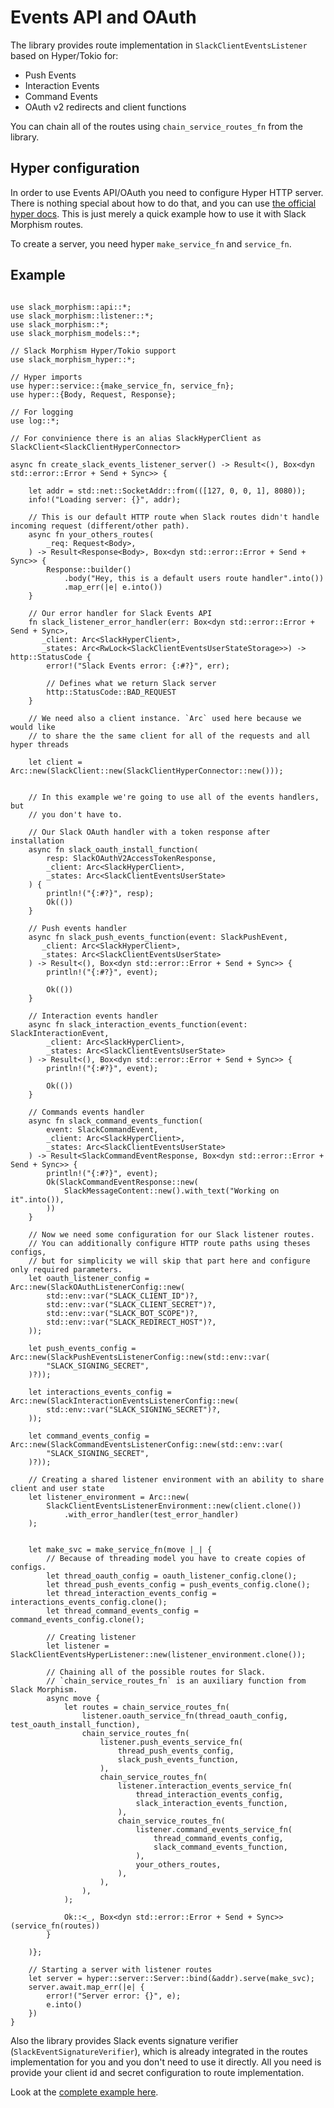  # Events API and OAuth

 The library provides route implementation in `SlackClientEventsListener` based on Hyper/Tokio for:
 - Push Events
 - Interaction Events
 - Command Events
 - OAuth v2 redirects and client functions

 You can chain all of the routes using `chain_service_routes_fn` from the library.

## Hyper configuration
In order to use Events API/OAuth you need to configure Hyper HTTP server. 
There is nothing special about how to do that, and you can use [the official hyper docs](https://hyper.rs/).
This is just merely a quick example how to use it with Slack Morphism routes.

To create a server, you need hyper `make_service_fn` and `service_fn`.

## Example
```rust,noplaypen

use slack_morphism::api::*;
use slack_morphism::listener::*;
use slack_morphism::*;
use slack_morphism_models::*;

// Slack Morphism Hyper/Tokio support
use slack_morphism_hyper::*;

// Hyper imports
use hyper::service::{make_service_fn, service_fn};
use hyper::{Body, Request, Response};

// For logging
use log::*;

// For convinience there is an alias SlackHyperClient as SlackClient<SlackClientHyperConnector>

async fn create_slack_events_listener_server() -> Result<(), Box<dyn std::error::Error + Send + Sync>> {

    let addr = std::net::SocketAddr::from(([127, 0, 0, 1], 8080));
    info!("Loading server: {}", addr);

    // This is our default HTTP route when Slack routes didn't handle incoming request (different/other path).
    async fn your_others_routes(
        _req: Request<Body>,
    ) -> Result<Response<Body>, Box<dyn std::error::Error + Send + Sync>> {
        Response::builder()
            .body("Hey, this is a default users route handler".into())
            .map_err(|e| e.into())
    }
   
    // Our error handler for Slack Events API
    fn slack_listener_error_handler(err: Box<dyn std::error::Error + Send + Sync>, 
       _client: Arc<SlackHyperClient>, 
       _states: Arc<RwLock<SlackClientEventsUserStateStorage>>) -> http::StatusCode {
        error!("Slack Events error: {:#?}", err);
        
        // Defines what we return Slack server
        http::StatusCode::BAD_REQUEST
    }

    // We need also a client instance. `Arc` used here because we would like 
    // to share the the same client for all of the requests and all hyper threads    
    
    let client = Arc::new(SlackClient::new(SlackClientHyperConnector::new()));
    

    // In this example we're going to use all of the events handlers, but
    // you don't have to.

    // Our Slack OAuth handler with a token response after installation
    async fn slack_oauth_install_function(
        resp: SlackOAuthV2AccessTokenResponse,
        _client: Arc<SlackHyperClient>,
        _states: Arc<SlackClientEventsUserState>
    ) {
        println!("{:#?}", resp);
        Ok(())
    }

    // Push events handler
    async fn slack_push_events_function(event: SlackPushEvent, 
       _client: Arc<SlackHyperClient>, 
       _states: Arc<SlackClientEventsUserState>
    ) -> Result<(), Box<dyn std::error::Error + Send + Sync>> {
        println!("{:#?}", event);

        Ok(())
    }

    // Interaction events handler
    async fn slack_interaction_events_function(event: SlackInteractionEvent, 
        _client: Arc<SlackHyperClient>,
        _states: Arc<SlackClientEventsUserState>
    ) -> Result<(), Box<dyn std::error::Error + Send + Sync>> {
        println!("{:#?}", event);

        Ok(())
    }

    // Commands events handler
    async fn slack_command_events_function(
        event: SlackCommandEvent,
        _client: Arc<SlackHyperClient>,
        _states: Arc<SlackClientEventsUserState>
    ) -> Result<SlackCommandEventResponse, Box<dyn std::error::Error + Send + Sync>> {
        println!("{:#?}", event);
        Ok(SlackCommandEventResponse::new(
            SlackMessageContent::new().with_text("Working on it".into()),
        ))
    }

    // Now we need some configuration for our Slack listener routes.
    // You can additionally configure HTTP route paths using theses configs,
    // but for simplicity we will skip that part here and configure only required parameters.
    let oauth_listener_config = Arc::new(SlackOAuthListenerConfig::new(
        std::env::var("SLACK_CLIENT_ID")?,
        std::env::var("SLACK_CLIENT_SECRET")?,
        std::env::var("SLACK_BOT_SCOPE")?,
        std::env::var("SLACK_REDIRECT_HOST")?,
    ));

    let push_events_config = Arc::new(SlackPushEventsListenerConfig::new(std::env::var(
        "SLACK_SIGNING_SECRET",
    )?));

    let interactions_events_config = Arc::new(SlackInteractionEventsListenerConfig::new(
        std::env::var("SLACK_SIGNING_SECRET")?,
    ));

    let command_events_config = Arc::new(SlackCommandEventsListenerConfig::new(std::env::var(
        "SLACK_SIGNING_SECRET",
    )?));

    // Creating a shared listener environment with an ability to share client and user state
    let listener_environment = Arc::new(
        SlackClientEventsListenerEnvironment::new(client.clone())
            .with_error_handler(test_error_handler)
    );
    
   
    let make_svc = make_service_fn(move |_| {
        // Because of threading model you have to create copies of configs.
        let thread_oauth_config = oauth_listener_config.clone();
        let thread_push_events_config = push_events_config.clone();
        let thread_interaction_events_config = interactions_events_config.clone();
        let thread_command_events_config = command_events_config.clone();
 
        // Creating listener
        let listener = SlackClientEventsHyperListener::new(listener_environment.clone());
        
        // Chaining all of the possible routes for Slack.
        // `chain_service_routes_fn` is an auxiliary function from Slack Morphism. 
        async move {
            let routes = chain_service_routes_fn(
                listener.oauth_service_fn(thread_oauth_config, test_oauth_install_function),
                chain_service_routes_fn(
                    listener.push_events_service_fn(
                        thread_push_events_config,
                        slack_push_events_function,
                    ),
                    chain_service_routes_fn(
                        listener.interaction_events_service_fn(
                            thread_interaction_events_config,
                            slack_interaction_events_function,
                        ),
                        chain_service_routes_fn(
                            listener.command_events_service_fn(
                                thread_command_events_config,
                                slack_command_events_function,
                            ),
                            your_others_routes,
                        ),
                    ),
                ),
            );

            Ok::<_, Box<dyn std::error::Error + Send + Sync>>(service_fn(routes))
        }

    )};

    // Starting a server with listener routes
    let server = hyper::server::Server::bind(&addr).serve(make_svc);
    server.await.map_err(|e| {
        error!("Server error: {}", e);
        e.into()
    })
}
``` 

 Also the library provides Slack events signature verifier (`SlackEventSignatureVerifier`),
 which is already integrated in the routes implementation for you and you don't need to use 
 it directly. All you need is provide your client id and secret configuration 
 to route implementation.

 Look at the [complete example here](https://github.com/abdolence/slack-morphism-rust/tree/master/src/hyper/examples/events_api_server.rs).

 

